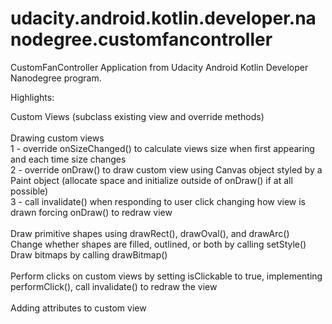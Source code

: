 # udacity.android.kotlin.developer.nanodegree.customfancontroller
CustomFanController Application from Udacity Android Kotlin Developer Nanodegree program.

Highlights:

Custom Views (subclass existing view and override methods)\
\
Drawing custom views\
1 - override onSizeChanged() to calculate views size when first appearing and each time size changes\
2 - override onDraw() to draw custom view using Canvas object styled by a Paint object (allocate space and initialize outside of onDraw() if at all possible)\
3 - call invalidate() when responding to user click changing how view is drawn forcing onDraw() to redraw view\
\
Draw primitive shapes using drawRect(), drawOval(), and drawArc()\
Change whether shapes are filled, outlined, or both by calling setStyle()\
Draw bitmaps by calling drawBitmap()\
\
Perform clicks on custom views by setting isClickable to true, implementing performClick(), call invalidate() to redraw the view\
\
Adding attributes to custom view